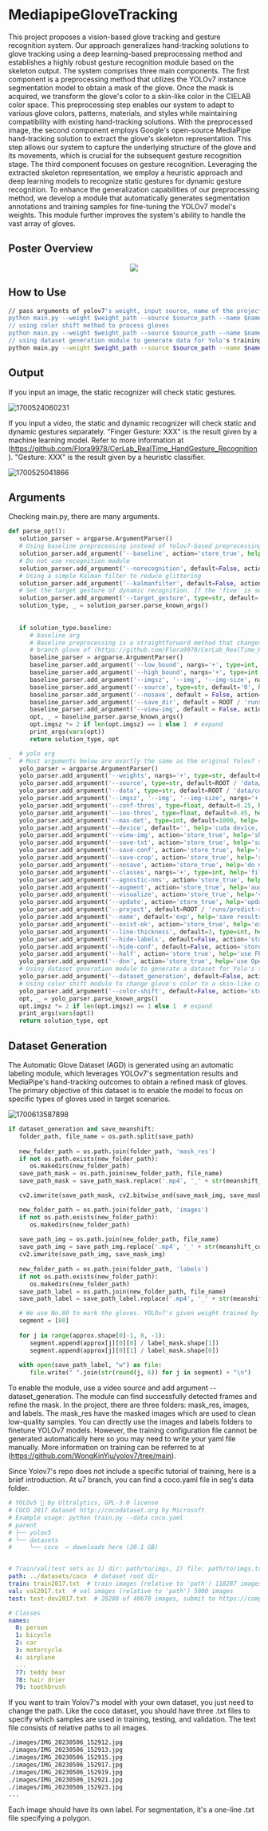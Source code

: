 ﻿# MediapipeGloveTracking
This project proposes a vision-based glove tracking and gesture recognition system. Our approach generalizes hand-tracking solutions to glove tracking using a deep learning-based preprocessing method and establishes a highly robust gesture recognition module based on the skeleton output. The system comprises three main components. The first component is a preprocessing method that utilizes the YOLOv7 instance segmentation model to obtain a mask of the glove. Once the mask is acquired, we transform the glove's color to a skin-like color in the CIELAB color space. This preprocessing step enables our system to adapt to various glove colors, patterns, materials, and styles while maintaining compatibility with existing hand-tracking solutions. With the preprocessed image, the second component employs Google's open-source MediaPipe hand-tracking solution to extract the glove's skeleton representation. This step allows our system to capture the underlying structure of the glove and its movements, which is crucial for the subsequent gesture recognition stage. The third component focuses on gesture recognition. Leveraging the extracted skeleton representation, we employ a heuristic approach and deep learning models to recognize static gestures for dynamic gesture recognition. To enhance the generalization capabilities of our preprocessing method, we develop a module that automatically generates segmentation annotations and training samples for fine-tuning the YOLOv7 model's weights. This module further improves the system's ability to handle the vast array of gloves.

## Poster Overview
<p align="center">
   <img src="readme/xinyang_chen.jpg">
</p>

## How to Use
```bash
// pass arguments of yolov7's weight, input source, name of the project, and target gesture of dynamic recognition
python main.py --weight $weight_path --source $source_path --name $name --target_gesture $gesture
// using color shift method to process gloves
python main.py --weight $weight_path --source $source_path --name $name --target_gesture $gesture --color-shift
// using dataset generation module to generate data for Yolo's training
python main.py --weight $weight_path --source $source_path --name $name --target_gesture $gesture --color-shift --dataset_generation
```

## Output
If you input an image, the static recognizer will check static gestures.

![1700524060231](https://github.com/chenxy368/MediapipeGloveTracking/assets/98029669/1726e4a7-7324-456d-a388-dc64eae84969)

If you input a video, the static and dynamic recognizer will check static and dynamic gestures separately. "Finger Gesture: XXX" is the result given by a machine learning model. Refer to more information at (https://github.com/Flora9978/CerLab_RealTime_HandGesture_Recognition). "Gesture: XXX" is the result given by a heuristic classifier. 

![1700525041866](https://github.com/chenxy368/MediapipeGloveTracking/assets/98029669/beb3d06f-e6c2-4ca2-8502-be6ffb2b7da3)

## Arguments
Checking main.py, there are many arguments.
```python
def parse_opt():
   solution_parser = argparse.ArgumentParser()
   # Using baseline preprocessing instead of Yolov7-based preprocessing
   solution_parser.add_argument('--baseline', action='store_true', help='run baseline or yolo_glove_tracker')
   # Do not use recognition module
   solution_parser.add_argument('--norecognition', default=False, action='store_true', help='run recognition module')
   # Using a simple Kalman filter to reduce glittering 
   solution_parser.add_argument('--kalmanfilter', default=False, action='store_true', help='run kalman filter module')
   # Set the target gesture of dynamic recognition. If the 'five' is set, the dynamic recognition will start once the static gesture is 'five'
   solution_parser.add_argument('--target_gesture', type=str, default='five', help='target gesture of dynamic recognition')
   solution_type, _ = solution_parser.parse_known_args()
    
    
   if solution_type.baseline:
      # baseline arg
      # Baseline preprocessing is a straightforward method that changes the glove's color in a rough way. More information can be referred at
      # branch glove of (https://github.com/Flora9978/CerLab_RealTime_HandGesture_Recognition)
      baseline_parser = argparse.ArgumentParser()
      baseline_parser.add_argument('--low_bound', nargs='+', type=int, help='low boundary for color mask in CIELAB colorspace')
      baseline_parser.add_argument('--high_bound', nargs='+', type=int, help='high boundary for color mask in CIELAB colorspace')
      baseline_parser.add_argument('--imgsz', '--img', '--img-size', nargs='+', type=int, default=[640], help='inference size h,w')
      baseline_parser.add_argument('--source', type=str, default='0', help='file, num for webcam')
      baseline_parser.add_argument('--nosave', default = False, action='store_true', help='do not save results')
      baseline_parser.add_argument('--save_dir', default = ROOT / 'runs/baseline', help='save results to dir')
      baseline_parser.add_argument('--view-img', default = False, action='store_true', help='show results')
      opt, _ = baseline_parser.parse_known_args()
      opt.imgsz *= 2 if len(opt.imgsz) == 1 else 1  # expand
      print_args(vars(opt))
      return solution_type, opt

   # yolo arg
`  # Most arguments below are exactly the same as the original Yolov7 segmentation model's arguments. More information can be referred at (https://github.com/WongKinYiu/yolov7/tree/u7)
   yolo_parser = argparse.ArgumentParser()
   yolo_parser.add_argument('--weights', nargs='+', type=str, default=ROOT / 'yolov5s-seg.pt', help='model path(s)')
   yolo_parser.add_argument('--source', type=str, default=ROOT / 'data/images', help='file/dir/URL/glob, 0 for webcam')
   yolo_parser.add_argument('--data', type=str, default=ROOT / 'data/coco128.yaml', help='(optional) dataset.yaml path')
   yolo_parser.add_argument('--imgsz', '--img', '--img-size', nargs='+', type=int, default=[640], help='inference size h,w')
   yolo_parser.add_argument('--conf-thres', type=float, default=0.25, help='confidence threshold')
   yolo_parser.add_argument('--iou-thres', type=float, default=0.45, help='NMS IoU threshold')
   yolo_parser.add_argument('--max-det', type=int, default=1000, help='maximum detections per image')
   yolo_parser.add_argument('--device', default='', help='cuda device, i.e. 0 or 0,1,2,3 or cpu')
   yolo_parser.add_argument('--view-img', action='store_true', help='show results')
   yolo_parser.add_argument('--save-txt', action='store_true', help='save results to *.txt')
   yolo_parser.add_argument('--save-conf', action='store_true', help='save confidences in --save-txt labels')
   yolo_parser.add_argument('--save-crop', action='store_true', help='save cropped prediction boxes')
   yolo_parser.add_argument('--nosave', action='store_true', help='do not save images/videos')
   yolo_parser.add_argument('--classes', nargs='+', type=int, help='filter by class: --classes 0, or --classes 0 2 3')
   yolo_parser.add_argument('--agnostic-nms', action='store_true', help='class-agnostic NMS')
   yolo_parser.add_argument('--augment', action='store_true', help='augmented inference')
   yolo_parser.add_argument('--visualize', action='store_true', help='visualize features')
   yolo_parser.add_argument('--update', action='store_true', help='update all models')
   yolo_parser.add_argument('--project', default=ROOT / 'runs/predict-seg', help='save results to project/name')
   yolo_parser.add_argument('--name', default='exp', help='save results to project/name')
   yolo_parser.add_argument('--exist-ok', action='store_true', help='existing project/name ok, do not increment')
   yolo_parser.add_argument('--line-thickness', default=3, type=int, help='bounding box thickness (pixels)')
   yolo_parser.add_argument('--hide-labels', default=False, action='store_true', help='hide labels')
   yolo_parser.add_argument('--hide-conf', default=False, action='store_true', help='hide confidences')
   yolo_parser.add_argument('--half', action='store_true', help='use FP16 half-precision inference')
   yolo_parser.add_argument('--dnn', action='store_true', help='use OpenCV DNN for ONNX inference')
   # Using dataset generation module to generate a dataset for Yolo's training
   yolo_parser.add_argument('--dataset_generation', default=False, action='store_true', help='use OpenCV for dataset generation')
   # Using color shift module to change glove's color to a skin-like color
   yolo_parser.add_argument('--color-shift', default=False, action='store_true', help='Using color shift for glove preprocessing')
   opt, _ = yolo_parser.parse_known_args()
   opt.imgsz *= 2 if len(opt.imgsz) == 1 else 1  # expand
   print_args(vars(opt))
   return solution_type, opt
```

## Dataset Generation
The Automatic Glove Dataset (AGD) is generated using an automatic labeling module, which leverages YOLOv7's segmentation results and MediaPipe's hand-tracking outcomes to obtain a refined mask of gloves. The primary objective of this dataset is to enable the model to focus on specific types of gloves used in target scenarios. 

![1700613587898](https://github.com/chenxy368/MediapipeGloveTracking/assets/98029669/73eb9b6c-90f8-4b6a-a2af-62749935faa7)

```python
if dataset_generation and save_meanshift:
   folder_path, file_name = os.path.split(save_path)
                
   new_folder_path = os.path.join(folder_path, 'mask_res')
   if not os.path.exists(new_folder_path):
      os.makedirs(new_folder_path)
   save_path_mask = os.path.join(new_folder_path, file_name)
   save_path_mask = save_path_mask.replace('.mp4', '_' + str(meanshift_count) + '.jpg')

   cv2.imwrite(save_path_mask, cv2.bitwise_and(save_mask_img, save_mask_img, mask=label_mask))

   new_folder_path = os.path.join(folder_path, 'images')
   if not os.path.exists(new_folder_path):
      os.makedirs(new_folder_path)
                        
   save_path_img = os.path.join(new_folder_path, file_name)
   save_path_img = save_path_img.replace('.mp4', '_' + str(meanshift_count) + '.jpg')
   cv2.imwrite(save_path_img, save_mask_img)
                         
   new_folder_path = os.path.join(folder_path, 'labels')
   if not os.path.exists(new_folder_path):
      os.makedirs(new_folder_path)
   save_path_label = os.path.join(new_folder_path, file_name)
   save_path_label = save_path_label.replace('.mp4', '_' + str(meanshift_count) + '.txt')

   # We use No.80 to mark the gloves. YOLOv7's given weight trained by COCO dataset already has 80 classes and we added a new class.
   segment = [80]
    
   for j in range(approx.shape[0]-1, 0, -1):
      segment.append(approx[j][0][0] / label_mask.shape[1])
      segment.append(approx[j][0][1] / label_mask.shape[0])
            
   with open(save_path_label, "w") as file:
      file.write(" ".join(str(round(j, 6)) for j in segment) + "\n") 
```
To enable the module, use a video source and add argument --dataset_generation. The module can find successfully detected frames and refine the mask. In the project, there are three folders: mask_res, images, and labels. The mask_res have the masked images which are used to clean low-quality samples. You can directly use the images and labels folders to finetune YOLOv7 models. However, the training configuration file cannot be generated automatically here so you may need to write your yaml file manually. More information on training can be referred to at (https://github.com/WongKinYiu/yolov7/tree/main).

Since Yolov7's repo does not include a specific tutorial of training, here is a brief introduction. At u7 branch, you can find a coco.yaml file in seg's data folder.
```yaml
# YOLOv5 🚀 by Ultralytics, GPL-3.0 license
# COCO 2017 dataset http://cocodataset.org by Microsoft
# Example usage: python train.py --data coco.yaml
# parent
# ├── yolov5
# └── datasets
#     └── coco  ← downloads here (20.1 GB)


# Train/val/test sets as 1) dir: path/to/imgs, 2) file: path/to/imgs.txt, or 3) list: [path/to/imgs1, path/to/imgs2, ..]
path: ../datasets/coco  # dataset root dir
train: train2017.txt  # train images (relative to 'path') 118287 images
val: val2017.txt  # val images (relative to 'path') 5000 images
test: test-dev2017.txt  # 20288 of 40670 images, submit to https://competitions.codalab.org/competitions/20794

# Classes
names:
  0: person
  1: bicycle
  2: car
  3: motorcycle
  4: airplane
  ...
  77: teddy bear
  78: hair drier
  79: toothbrush
```
If you want to train Yolov7's model with your own dataset, you just need to change the path. Like the coco dataset, you should have three .txt files to specify which samples are used in training, testing, and validation. The text file consists of relative paths to all images.
```txt
./images/IMG_20230506_152912.jpg
./images/IMG_20230506_152913.jpg
./images/IMG_20230506_152915.jpg
./images/IMG_20230506_152917.jpg
./images/IMG_20230506_152919.jpg
./images/IMG_20230506_152921.jpg
./images/IMG_20230506_152923.jpg
...
```
Each image should have its own label. For segmentation, it's a one-line .txt file specifying a polygon. 
